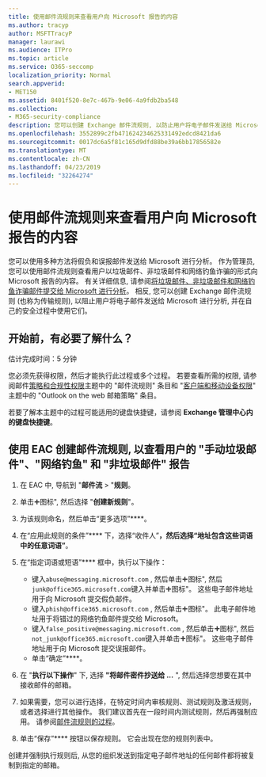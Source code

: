 ```yaml
---
title: 使用邮件流规则来查看用户向 Microsoft 报告的内容
ms.author: tracyp
author: MSFTTracyP
manager: laurawi
ms.audience: ITPro
ms.topic: article
ms.service: O365-seccomp
localization_priority: Normal
search.appverid:
- MET150
ms.assetid: 8401f520-8e7c-467b-9e06-4a9fdb2ba548
ms.collection:
- M365-security-compliance
description: 您可以创建 Exchange 邮件流规则, 以防止用户将电子邮件发送给 Microsoft 进行分析并在自己的安全过程中使用它们。
ms.openlocfilehash: 3552899c2fb471624234625331492edcd8421da6
ms.sourcegitcommit: 0017dc6a5f81c165d9dfd88be39a6bb17856582e
ms.translationtype: MT
ms.contentlocale: zh-CN
ms.lasthandoff: 04/23/2019
ms.locfileid: "32264274"
---
```

# <a name="use-mail-flow-rules-to-see-what-your-users-are-reporting-to-microsoft"></a>使用邮件流规则来查看用户向 Microsoft 报告的内容

您可以使用多种方法将假负和误报邮件发送给 Microsoft 进行分析。 作为管理员, 您可以使用邮件流规则查看用户以垃圾邮件、非垃圾邮件和网络钓鱼诈骗的形式向 Microsoft 报告的内容。 有关详细信息, 请参阅[将垃圾邮件、非垃圾邮件和网络钓鱼诈骗邮件提交给 Microsoft 进行分析](submit-spam-non-spam-and-phishing-scam-messages-to-microsoft-for-analysis.md)。 相反, 您可以创建 Exchange 邮件流规则 (也称为传输规则), 以阻止用户将电子邮件发送给 Microsoft 进行分析, 并在自己的安全过程中使用它们。
  
## <a name="what-do-you-need-to-know-before-you-begin"></a>开始前，有必要了解什么？

估计完成时间：5 分钟
  
您必须先获得权限，然后才能执行此过程或多个过程。 若要查看所需的权限, 请参阅邮件[策略和合规性权限](http://technet.microsoft.com/library/ec4d3b9f-b85a-4cb9-95f5-6fc149c3899b.aspx)主题中的 "邮件流规则" 条目和 "[客户端和移动设备权限](http://technet.microsoft.com/library/57eca42a-5a7f-4c65-89f0-7a84f2dbea19.aspx)" 主题中的 "Outlook on the web 邮箱策略" 条目。 
  
若要了解本主题中的过程可能适用的键盘快捷键，请参阅 **Exchange 管理中心内的键盘快捷键**。
  
## <a name="use-the-eac-to-create-a-mail-flow-rule-to-view-users-manual-junk-phishing-and-not-junk-reports"></a>使用 EAC 创建邮件流规则, 以查看用户的 "手动垃圾邮件"、"网络钓鱼" 和 "非垃圾邮件" 报告

1. 在 EAC 中, 导航到 "**邮件流** \> "**规则**。
    
2. 单击!["添加](media/ITPro-EAC-AddIcon.gif)图标", 然后选择 "**创建新规则**"。
    
3. 为该规则命名，然后单击“更多选项”****。
    
4. 在“应用此规则的条件”**** 下，选择“收件人”****，然后选择“地址包含这些词语中的任意词语”****。
    
5. 在“指定词语或短语”**** 框中，执行以下操作： 
    - 键入`abuse@messaging.microsoft.com` , 然后单击!["添加](media/ITPro-EAC-AddIcon.gif)图标", 然后`junk@office365.microsoft.com`键入并单击!["添加](media/ITPro-EAC-AddIcon.gif)图标"。 这些电子邮件地址用于向 Microsoft 提交假负邮件。
    - 键入`phish@office365.microsoft.com` , 然后单击!["添加](media/ITPro-EAC-AddIcon.gif)图标"。 此电子邮件地址用于将错过的网络钓鱼邮件提交给 Microsoft。
    - 键入`false_positive@messaging.microsoft.com` , 然后单击!["添加](media/ITPro-EAC-AddIcon.gif)图标", 然后`not_junk@office365.microsoft.com`键入并单击!["添加](media/ITPro-EAC-AddIcon.gif)图标"。 这些电子邮件地址用于向 Microsoft 提交误报邮件。
    - 单击“确定”****。
    
6. 在 "**执行以下操作**" 下, 选择 **"将邮件密件抄送给 ...** ", 然后选择您想要在其中接收邮件的邮箱。 
    
7. 如果需要，您可以进行选择，在特定时间内审核规则、测试规则及激活规则，或者选择进行其他操作。 我们建议首先在一段时间内测试规则，然后再强制应用。 请参阅[邮件流规则的过程](https://docs.microsoft.com/Exchange/policy-and-compliance/mail-flow-rules/mail-flow-rule-procedures)。 
    
8. 单击“保存”**** 按钮以保存规则。 它会出现在您的规则列表中。 
    
创建并强制执行规则后, 从您的组织发送到指定电子邮件地址的任何邮件都将被复制到指定的邮箱。
  

